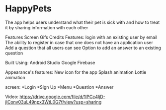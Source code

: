 # HappyPets


The app helps users understand what their pet is sick with and how to treat it by sharing information with each other

Features
Screen Gifs
Credits
Features:
login with an existing user by email
The ability to register in case that one does not have an application user
Add a question that all users can see
Option to add an answer to an existing question

Built Using:
Android Studio
Google Firebase

Appearance's features:
New icon for the app
Splash animation
Lottie animation

screen:
 *Login
 *Sign Up
 *Menu
 *Question
 *Answer
 
 Video:
https://drive.google.com/file/d/1lPCc4IjD-jIConv03uL49npx3WtL0G7f/view?usp=sharing
